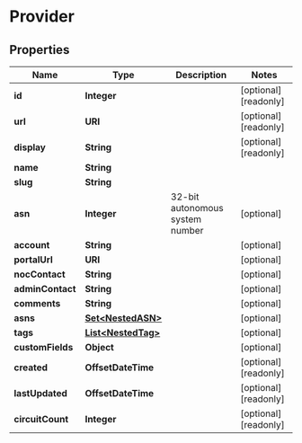 

# Provider


## Properties

| Name | Type | Description | Notes |
|------------ | ------------- | ------------- | -------------|
|**id** | **Integer** |  |  [optional] [readonly] |
|**url** | **URI** |  |  [optional] [readonly] |
|**display** | **String** |  |  [optional] [readonly] |
|**name** | **String** |  |  |
|**slug** | **String** |  |  |
|**asn** | **Integer** | 32-bit autonomous system number |  [optional] |
|**account** | **String** |  |  [optional] |
|**portalUrl** | **URI** |  |  [optional] |
|**nocContact** | **String** |  |  [optional] |
|**adminContact** | **String** |  |  [optional] |
|**comments** | **String** |  |  [optional] |
|**asns** | [**Set&lt;NestedASN&gt;**](NestedASN.md) |  |  [optional] |
|**tags** | [**List&lt;NestedTag&gt;**](NestedTag.md) |  |  [optional] |
|**customFields** | **Object** |  |  [optional] |
|**created** | **OffsetDateTime** |  |  [optional] [readonly] |
|**lastUpdated** | **OffsetDateTime** |  |  [optional] [readonly] |
|**circuitCount** | **Integer** |  |  [optional] [readonly] |



